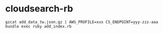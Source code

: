 # cloudsearch-rb

```
gzcat add_data_tw.json.gz | AWS_PROFILE=xxx CS_ENDPOINT=yyy-zzz-aaa bundle exec ruby add_index.rb
```
